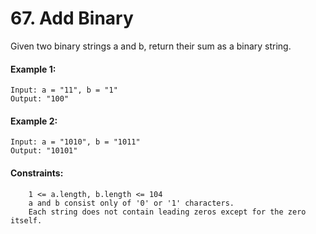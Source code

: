# 67. Add Binary
Given two binary strings a and b, return their sum as a binary string.

 

#### Example 1:
```
Input: a = "11", b = "1"
Output: "100"
```
#### Example 2:
```
Input: a = "1010", b = "1011"
Output: "10101"
```
 

#### Constraints:
```
    1 <= a.length, b.length <= 104
    a and b consist only of '0' or '1' characters.
    Each string does not contain leading zeros except for the zero itself.
```
